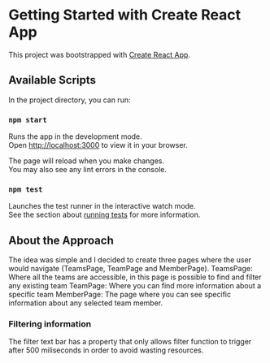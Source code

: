 # Getting Started with Create React App

This project was bootstrapped with [Create React App](https://github.com/facebook/create-react-app).

## Available Scripts

In the project directory, you can run:

### `npm start`

Runs the app in the development mode.\
Open [http://localhost:3000](http://localhost:3000) to view it in your browser.

The page will reload when you make changes.\
You may also see any lint errors in the console.

### `npm test`

Launches the test runner in the interactive watch mode.\
See the section about [running tests](https://facebook.github.io/create-react-app/docs/running-tests) for more information.

## About the Approach

The idea was simple and I decided to create three pages where the user would navigate (TeamsPage, TeamPage and MemberPage).
TeamsPage: Where all the teams are accessible, in this page is possible to find and filter any existing team
TeamPage: Where you can find more information about a specific team
MemberPage: The page where you can see specific information about any selected team member.

### Filtering information

The filter text bar has a property that only allows filter function to trigger after 500 miliseconds in order to avoid wasting resources.
